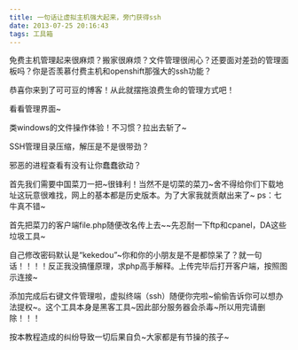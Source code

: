 ```yaml
---
title: 一句话让虚拟主机强大起来，旁门获得ssh
date: 2013-07-25 20:16:43
tags: 工具箱
---
```

免费主机管理起来很麻烦？搬家很麻烦？文件管理很闹心？还要面对差劲的管理面板吗？你是否羡慕付费主机和openshift那强大的ssh功能？

恭喜你来到了可可豆的博客！从此就摆拖浪费生命的管理方式吧！
<!-- more --> 
看看管理界面~

类windows的文件操作体验！不习惯？拉出去斩了~

SSH管理目录压缩，解压是不是很带劲？

邪恶的进程查看有没有让你蠢蠢欲动？

首先我们需要中国菜刀一把~很锋利！当然不是切菜的菜刀~舍不得给你们下载地址这玩意很难找，网上的基本都是历史版本。为了大家我就贡献出来了~ ps：七牛真不错~

首先把菜刀的客户端file.php随便改名传上去~~先忍耐一下ftp和cpanel，DA这些垃圾工具~

自己修改密码默认是“kekedou”~你和你的小朋友是不是都惊呆了？就一句话！！！！反正我没搞懂原理，求php高手解释。上传完毕后打开客户端，按照图示连接~

添加完成后右键文件管理啦，虚拟终端（ssh）随便你完啦~偷偷告诉你可以想办法提权~。这个工具本身是黑客工具~因此部分服务器会杀毒~所以用完请删除！！！

按本教程造成的纠纷导致一切后果自负~大家都是有节操的孩子~